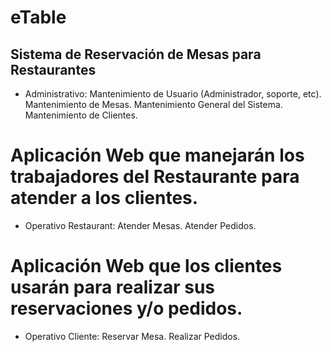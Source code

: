 # eTable
Sistema de Reservación de Mesas para Restaurantes
-------------------------------------------------
- Administrativo:
  Mantenimiento de Usuario (Administrador, soporte, etc).
  Mantenimiento de Mesas.
  Mantenimiento General del Sistema.
  Mantenimiento de Clientes.
 
 # Aplicación Web que manejarán los trabajadores del Restaurante para atender a los clientes.
- Operativo Restaurant:
  Atender Mesas.
  Atender Pedidos.
  
# Aplicación Web que los clientes usarán para realizar sus reservaciones y/o pedidos.
 - Operativo Cliente:
  Reservar Mesa.
  Realizar Pedidos.

